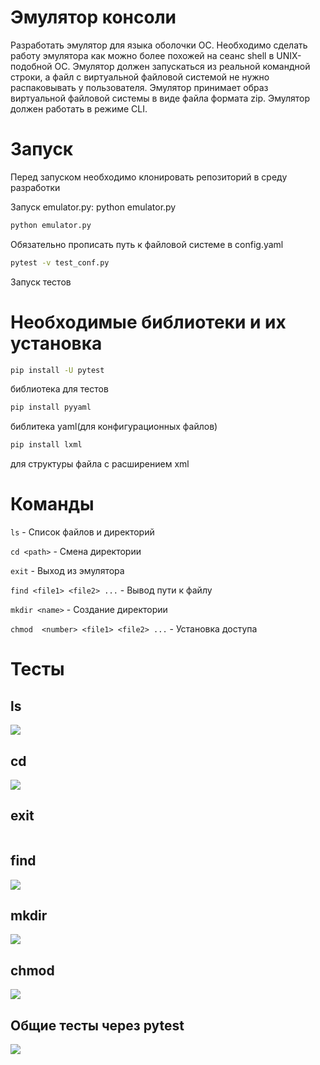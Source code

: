 # Эмулятор консоли
Разработать эмулятор для языка оболочки ОС. Необходимо сделать работу
эмулятора как можно более похожей на сеанс shell в UNIX-подобной ОС.
Эмулятор должен запускаться из реальной командной строки, а файл с
виртуальной файловой системой не нужно распаковывать у пользователя.
Эмулятор принимает образ виртуальной файловой системы в виде файла формата
zip. Эмулятор должен работать в режиме CLI.

# Запуск
Перед запуском необходимо клонировать репозиторий в среду разработки

Запуск emulator.py: python emulator.py
```Bash
python emulator.py
```
Обязательно прописать путь к файловой системе в config.yaml

```Bash
pytest -v test_conf.py
```
Запуск тестов
# Необходимые библиотеки и их установка

```Bash
pip install -U pytest
```
библиотека для тестов

```Bash
pip install pyyaml
```
библитека yaml(для конфигурационных файлов)

```Bash
pip install lxml
```
для структуры файла  с расширением xml

# Команды
``` ls ``` - Список файлов и директорий

``` cd <path> ``` - Смена директории

``` exit ``` - Выход из эмулятора

``` find <file1> <file2> ... ``` - Вывод пути к файлу

``` mkdir <name> ``` - Создание директории

``` chmod  <number> <file1> <file2> ... ``` - Установка доступа

# Тесты
## ls
![](https://github.com/Rapira16/config/blob/main/%D0%94%D0%BE%D0%BC%D0%B0%D1%88%D0%BD%D0%B5%D0%B5%20%D0%B7%D0%B0%D0%B4%D0%B0%D0%BD%D0%B8%D0%B5%201/ls.png)
## cd
![](https://github.com/Rapira16/config/blob/main/%D0%94%D0%BE%D0%BC%D0%B0%D1%88%D0%BD%D0%B5%D0%B5%20%D0%B7%D0%B0%D0%B4%D0%B0%D0%BD%D0%B8%D0%B5%201/cd.png)
## exit
![]()
## find
![](find.png)
## mkdir
![](mkdir.png)
## chmod
![](chmod.png)
## Общие тесты через pytest
![](tests.png)
